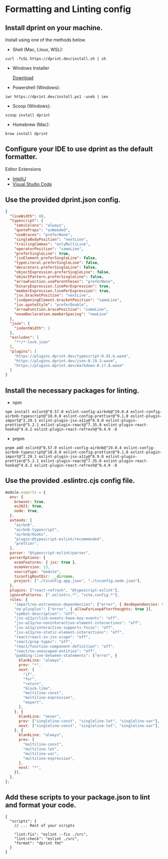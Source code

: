 # Formatting and Linting config

## Install dprint on your machine.

Install using one of the methods below.

- Shell (Mac, Linux, WSL):

```shell 
curl -fsSL https://dprint.dev/install.sh | sh
```

- Windows Installer

    [Download](https://github.com/dprint/dprint/releases/latest/download/dprint-x86_64-pc-windows-msvc-installer.exe)

- Powershell (Windows):

```shell
iwr https://dprint.dev/install.ps1 -useb | iex
```

- Scoop (Windows):

```shell
scoop install dprint
```

- Homebrew (Mac):

```shell
brew install dprint
```

## Configure your IDE to use dprint as the default formatter.

Editor Extensions

- [IntelliJ](https://plugins.jetbrains.com/plugin/18192-dprint)
- [Visual Studio Code](https://marketplace.visualstudio.com/items?itemName=dprint.dprint)

## Use the provided dprint.json config.

```json
{
  "lineWidth": 80,
  "typescript": {
    "semiColons": "always",
    "quoteProps": "asNeeded",
    "useBraces": "preferNone",
    "singleBodyPosition": "nextLine",
    "trailingCommas": "onlyMultiLine",
    "operatorPosition": "sameLine",
    "preferSingleLine": true,
    "jsxElement.preferSingleLine": false,
    "typeLiteral.preferSingleLine": false,
    "decorators.preferSingleLine": false,
    "objectExpression.preferSingleLine": false,
    "objectPattern.preferSingleLine": false,
    "arrowFunction.useParentheses": "preferNone",
    "binaryExpression.linePerExpression": true,
    "memberExpression.linePerExpression": true,
    "jsx.bracketPosition": "nextLine",
    "jsxOpeningElement.bracketPosition": "sameLine",
    "jsx.quoteStyle": "preferDouble",
    "arrowFunction.bracePosition": "sameLine",
    "enumDeclaration.memberSpacing": "newLine"
  },
  "json": {
    "indentWidth": 2
  },
  "excludes": [
    "**/*-lock.json"
  ],
  "plugins": [
    "https://plugins.dprint.dev/typescript-0.91.6.wasm",
    "https://plugins.dprint.dev/json-0.19.3.wasm",
    "https://plugins.dprint.dev/markdown-0.17.8.wasm"
  ]
}
```
## Install the necessary packages for linting.

- npm
```shell
npm install eslint@^8.57.0 eslint-config-airbnb@^19.0.4 eslint-config-airbnb-typescript@^18.0.0 eslint-config-prettier@^9.1.0 eslint-plugin-import@^2.29.1 eslint-plugin-jsx-a11y@^6.9.0 eslint-plugin-prettier@^5.2.1 eslint-plugin-react@^7.35.0 eslint-plugin-react-hooks@^4.6.2 eslint-plugin-react-refresh@^0.4.9 -D
```
- pnpm
```shell
pnpm add eslint@^8.57.0 eslint-config-airbnb@^19.0.4 eslint-config-airbnb-typescript@^18.0.0 eslint-config-prettier@^9.1.0 eslint-plugin-import@^2.29.1 eslint-plugin-jsx-a11y@^6.9.0 eslint-plugin-prettier@^5.2.1 eslint-plugin-react@^7.35.0 eslint-plugin-react-hooks@^4.6.2 eslint-plugin-react-refresh@^0.4.9 -D
```
## Use the provided .eslintrc.cjs config file.
```javascript
module.exports = {
  env: {
    browser: true,
    es2021: true,
    node: true,
  },
  extends: [
    "airbnb",
    "airbnb-typescript",
    "airbnb/hooks",
    "plugin:@typescript-eslint/recommended",
    "prettier",
  ],
  parser: "@typescript-eslint/parser",
  parserOptions: {
    ecmaFeatures: { jsx: true },
    ecmaVersion: 13,
    sourceType: "module",
    tsconfigRootDir: __dirname,
    project: ["./tsconfig.app.json", "./tsconfig.node.json"],
  },
  plugins: ["react-refresh", "@typescript-eslint"],
  ignorePatterns: [".eslintrc.*", "vite.config.*"],
  rules: {
    "import/no-extraneous-dependencies": ["error", { devDependencies: true }],
    "no-plusplus": ["error", { allowForLoopAfterthoughts: true }],
    "symbol-description": "off",
    "jsx-a11y/click-events-have-key-events": "off",
    "jsx-a11y/no-noninteractive-element-interactions": "off",
    "jsx-a11y/interactive-supports-focus": "off",
    "jsx-a11y/no-static-element-interactions": "off",
    "react/react-in-jsx-scope": "off",
    "react/prop-types": "off",
    "react/function-component-definition": "off",
    "react/no-unescaped-entities": "off",
    "padding-line-between-statements": ["error", {
      blankLine: "always",
      prev: "*",
      next: [
        "if",
        "for",
        "return",
        "block-like",
        "multiline-const",
        "multiline-expression",
        "export",
      ],
    }, {
      blankLine: "never",
      prev: ["singleline-const", "singleline-let", "singleline-var"],
      next: ["singleline-const", "singleline-let", "singleline-var"],
    }, {
      blankLine: "always",
      prev: [
        "multiline-const",
        "multiline-let",
        "multiline-var",
        "multiline-expression",
      ],
      next: "*",
    }],
  },
};
```
## Add these scripts to your package.json to lint and format your code.

```json5
{
  "scripts": {
    // ... Rest of your scripts
    
    "lint:fix": "eslint --fix ./src",
    "lint:check": "eslint ./src",
    "format": "dprint fmt"
  }
}
```